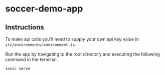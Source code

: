 # soccer-demo-app

## Instructions

To make api calls you'll need to supply your own api key value in `src/environments/environment.ts`.

Run the app by navigating to the root directory and executing the following command in the terminal.<br>
```
ionic serve
```
